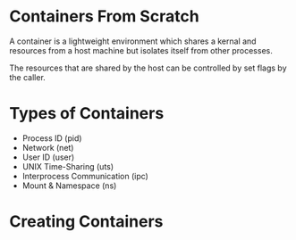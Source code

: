 # Containers From Scratch
A container is a lightweight environment which shares a kernal and resources from a host machine but isolates itself from other processes.

The resources that are shared by the host can be controlled by set flags by the caller.

# Types of Containers
- Process ID (pid)
- Network (net)
- User ID (user)
- UNIX Time-Sharing (uts)
- Interprocess Communication (ipc)
- Mount & Namespace (ns)

# Creating Containers